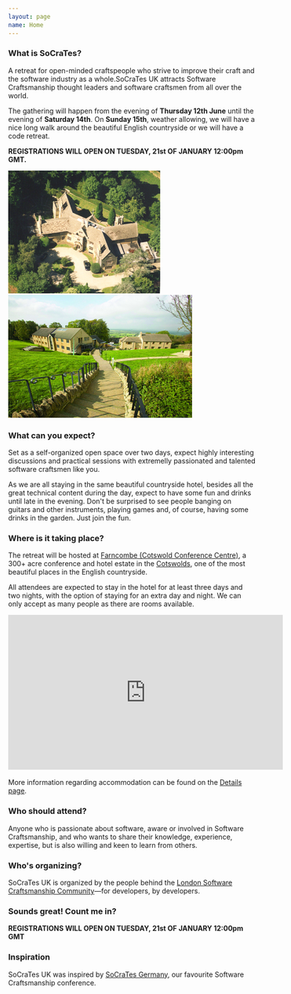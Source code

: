 ```yaml
---
layout: page
name: Home
---
```


### What is SoCraTes?

A retreat for open-minded craftspeople who strive to improve their craft and the software industry as a whole.SoCraTes UK attracts Software Craftsmanship thought leaders and software craftsmen from all over the world.

The gathering will happen from the evening of **Thursday 12th June** until the evening of **Saturday 14th**. On **Sunday 15th**, weather allowing, we will have a nice long walk around the beautiful English countryside or we will have a code retreat.

**REGISTRATIONS WILL OPEN ON TUESDAY, 21st OF JANUARY 12:00pm GMT.**

<p><img src="img/farncombe/farncombe07.jpg" width="310" height="250" alt="Cotswolds"/> <img src="img/farncombe/farncombe01.jpg" width="375" height="250" alt="Farncombe"/></p>

<spam>
<!--
Before registering, make sure you understand the [accommodation cost details][Details]. Deposits are **non-refundable**.

Register using the form below, or [head over to Eventbrite][Eventbrite].
-->

<!--
<div style="width:100%; text-align:left;" >
    <iframe  src="https://www.eventbrite.co.uk/tickets-external?eid=10210972293&amp;ref=etckt&amp;v=2" frameborder="0" height="260" width="100%" vspace="0" hspace="0" marginheight="5" marginwidth="5" scrolling="auto" allowtransparency="true">&nbsp;</iframe>
    <div style="font-family:Helvetica, Arial; font-size:10px; padding:5px 0 5px; margin:2px; width:100%; text-align:left;" >
        <a style="color:#ddd; text-decoration:none;" target="_blank" href="http://www.eventbrite.co.uk/r/etckt">Sell Tickets</a>
        <span style="color:#ddd;">through</span>
        <a style="color:#ddd; text-decoration:none;" target="_blank" href="http://www.eventbrite.co.uk?ref=etckt">Eventbrite</a>
    </div>
</div>
-->
</spam>

[Eventbrite]: http://socratesuk2014.eventbrite.co.uk?ref=elink

### What can you expect?

Set as a self-organized open space over two days, expect highly interesting discussions and practical sessions with extremelly passionated and talented software craftsmen like you.

As we are all staying in the same beautiful countryside hotel, besides all the great technical content during the day, expect to have some fun and drinks until late in the evening. Don't be surprised to see people banging on guitars and other instruments, playing games and, of course, having some drinks in the garden. Just join the fun.

### Where is it taking place?

The retreat will be hosted at [Farncombe (Cotswold Conference Centre)][Venue], a 300+ acre conference and hotel estate in the [Cotswolds][], one of the most beautiful places in the English countryside.

All attendees are expected to stay in the hotel for at least three days and two nights, with the option of staying for an extra day and night. We can only accept as many people as there are rooms available.

<p><iframe width="560" height="315" src="http://www.youtube.com/embed/IyfXSIaK-rU" frameborder="0" allowfullscreen="allowfullscreen">&nbsp;</iframe></p>

More information regarding accommodation can be found on the [Details page][Details].

[Venue]: http://cotswoldconferencecentre.com/venue/
[Cotswolds]: http://www.cotswolds.info/
[Details]: details.html

### Who should attend?

Anyone who is passionate about software, aware or involved in Software Craftsmanship, and who wants to share their knowledge, experience, expertise, but is also willing and keen to learn from others.

### Who's organizing?

SoCraTes UK is organized by the people behind the [London Software Craftsmanship Community][]—for developers, by developers.

[London Software Craftsmanship Community]: http://londonswcraft.com

### Sounds great! Count me in?

**REGISTRATIONS WILL OPEN ON TUESDAY, 21st OF JANUARY 12:00pm GMT**
<!--
Registrations will be open soon on [Eventbrite][Eventbrite]. To keep up to date with news, [follow us on twitter][@socrates_uk].
-->

### Inspiration

SoCraTes UK was inspired by [SoCraTes Germany][], our favourite Software Craftsmanship conference.

[SoCraTes Germany]: http://www.socrates-conference.de/

[@socrates_uk]: https://twitter.com/socrates_uk
